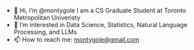 - 👋 Hi, I’m @montygole I am a CS Graduate Student at Toronto Metropolitan Univeristy
- 👀 I’m interested in Data Science, Statistics, Natural Language Processing, and LLMs
- 📫 How to reach me: montygole@gmail.com
<!---
montygole/montygole is a ✨ special ✨ repository because its `README.md` (this file) appears on your GitHub profile.
You can click the Preview link to take a look at your changes.
--->
